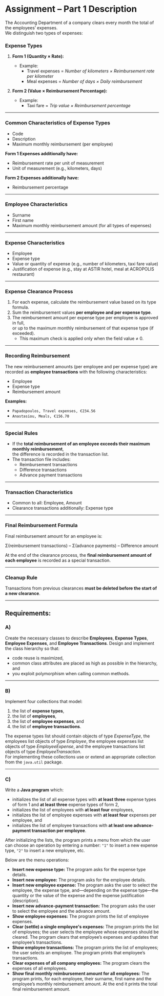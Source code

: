 # Assignment – Part 1 Description

The Accounting Department of a company clears every month the total of the employees’ expenses.  
We distinguish two types of expenses:  

### Expense Types
1. **Form 1 (Quantity × Rate):**  
   - Example:  
     - Travel expenses = *Number of kilometers × Reimbursement rate per kilometer*  
     - Meal expenses = *Number of days × Daily reimbursement*  

2. **Form 2 (Value × Reimbursement Percentage):**  
   - Example:  
     - Taxi fare = *Trip value × Reimbursement percentage*  

---

### Common Characteristics of Expense Types
- Code  
- Description  
- Maximum monthly reimbursement (per employee)  

**Form 1 Expenses additionally have:**  
- Reimbursement rate per unit of measurement  
- Unit of measurement (e.g., kilometers, days)  

**Form 2 Expenses additionally have:**  
- Reimbursement percentage  

---

### Employee Characteristics
- Surname  
- First name  
- Maximum monthly reimbursement amount (for all types of expenses)  

---

### Expense Characteristics
- Employee  
- Expense type  
- Value or quantity of expense (e.g., number of kilometers, taxi fare value)  
- Justification of expense (e.g., stay at ASTIR hotel, meal at ACROPOLIS restaurant)  

---

### Expense Clearance Process
1. For each expense, calculate the reimbursement value based on its type formula.  
2. Sum the reimbursement values **per employee and per expense type**.  
3. The reimbursement amount per expense type per employee is approved in full,  
   or up to the maximum monthly reimbursement of that expense type (if exceeded).  
   - This maximum check is applied only when the field value ≠ 0.  

---

### Recording Reimbursement
The new reimbursement amounts (per employee and per expense type) are recorded as **employee transactions** with the following characteristics:  
- Employee  
- Expense type  
- Reimbursement amount  

**Examples:**  
- `Papadopoulos, Travel expenses, €234.56`  
- `Anastasiou, Meals, €156.70`  

---

### Special Rules
- If the **total reimbursement of an employee exceeds their maximum monthly reimbursement**,  
  the difference is recorded in the transaction list.  
- The transaction file includes:  
  - Reimbursement transactions  
  - Difference transactions  
  - Advance payment transactions  

---

### Transaction Characteristics
- Common to all: Employee, Amount  
- Clearance transactions additionally: Expense type  

---

### Final Reimbursement Formula
Final reimbursement amount for an employee is:  

Σ(reimbursement transactions) – Σ(advance payments) – Difference amount
  
  At the end of the clearance process, the **final reimbursement amount of each employee** is recorded as a special transaction.  

---

### Cleanup Rule
Transactions from previous clearances **must be deleted before the start of a new clearance**.    

---  

## Requirements:

### A)
Create the necessary classes to describe **Employees**, **Expense Types**, **Employee Expenses**, and **Employee Transactions**. Design and implement the class hierarchy so that:

- code reuse is maximized,  
- common class attributes are placed as high as possible in the hierarchy, and  
- you exploit polymorphism when calling common methods.

---

### B)
Implement four collections that model:

1. the list of **expense types**,  
2. the list of **employees**,  
3. the list of **employee expenses**, and  
4. the list of **employee transactions**.

The expense types list should contain objects of type *ExpenseType*, the employees list objects of type *Employee*, the employee expenses list objects of type *EmployeeExpense*, and the employee transactions list objects of type *EmployeeTransaction*.  
For implementing these collections use or extend an appropriate collection from the `java.util` package.

---

### C)
Write a **Java program** which:

- initializes the list of all expense types with **at least three** expense types of form 1 and **at least three** expense types of form 2,  
- initializes the list of employees with **at least four** employees,  
- initializes the list of employee expenses with **at least four** expenses per employee, and  
- initializes the list of employee transactions with **at least one advance-payment transaction per employee**.

After initializing the lists, the program prints a menu from which the user can choose an operation by entering a number: `"1"` to insert a new expense type, `"2"` to insert a new employee, etc.

Below are the menu operations:

- **Insert new expense type:** The program asks for the expense type details.  
- **Insert new employee:** The program asks for the employee details.  
- **Insert new employee expense:** The program asks the user to select the employee, the expense type, and—depending on the expense type—the quantity or the value of the expense and the expense justification (description).  
- **Insert new advance-payment transaction:** The program asks the user to select the employee and the advance amount.  
- **Show employee expenses:** The program prints the list of employee expenses.  
- **Clear (settle) a single employee's expenses:** The program prints the list of employees; the user selects the employee whose expenses should be cleared. The program clears that employee’s expenses and updates that employee’s transactions.  
- **Show employee transactions:** The program prints the list of employees; the user selects an employee. The program prints that employee’s transactions.  
- **Clear expenses of all company employees:** The program clears the expenses of all employees.  
- **Show final monthly reimbursement amount for all employees:** The program prints, for each employee, their surname, first name and the employee’s monthly reimbursement amount. At the end it prints the total final reimbursement amount.


